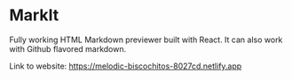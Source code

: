 # MarkIt

Fully working HTML Markdown previewer built with React. It can also work with Github flavored markdown.

Link to website: https://melodic-biscochitos-8027cd.netlify.app
